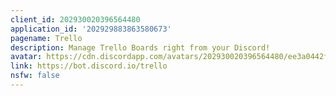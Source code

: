 ```yaml
---
client_id: 202930020396564480
application_id: '202929883863580673'
pagename: Trello
description: Manage Trello Boards right from your Discord!
avatar: https://cdn.discordapp.com/avatars/202930020396564480/ee3a0442f46b039e6318218df3f85fcd.png
link: https://bot.discord.io/trello
nsfw: false
---
```

